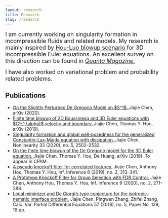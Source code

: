 ```yaml
---
layout: research
title: Research
slug: /research
---
```



<font size="+1">
I am currently working on singularity formation in incompressible fluids and related models. My research is mainly inspired by <a href="https://epubs.siam.org/doi/abs/10.1137/140966411?casa_token=Y0eX6v3eniwAAAAA:B9ygxRkZfbmDWPqERqgsCZR0c8afkstbU2y_HuRpfY78PisAlTk69XHkUAbnOvho63kCHyGl">Hou-Luo blowup scenario </a>for 3D incompressible Euler equations. An excellent survey on this direction can be found in  <i><a href="https://www.quantamagazine.org/for-fluid-equations-a-steady-flow-of-progress-20200113/">Quanta Magazine.</a></i>

I have also worked on variational problem and probability related problems.
</font>



<h2>Publications</h2>
<ul>
   <li>
	<a href="https://arxiv.org/abs/2010.12700">On the Slightly Perturbed De Gregorio Model on $S^1$. </a> Jiajie Chen, arXiv (2020).
	  </li>

<li>
	<a href="https://arxiv.org/abs/1910.00173">Finite time blowup of 2D Boussinesq and 3D Euler equations with $C^{1,\alpha}$ velocity and boundary. </a> Jiajie Chen, Thomas Y. Hou, arXiv (2019).
	  </li>

  <li>
	<a href="https://arxiv.org/abs/1908.09385">Singularity formation and global well-posedness for the generalized Constantin-Lax-Majda equation with dissipation. </a> Jiajie Chen, Nonlinearity 33 (2020), no. 5, 2502–2532.
	  </li>
	
<li>
	<a href="https://arxiv.org/abs/1905.06387">On the finite time blowup of the De Gregorio model for the 3D Euler equation. </a> Jiajie Chen, Thomas Y. Hou, De Huang, arXiv (2019). To appear in CPAM.  </li>

 <li>
<a href="https://arxiv.org/abs/1708.09305">A pseudo knockoff filter for correlated features.</a> Jiajie Chen, Anthony Hou, Thomas Y. Hou, Inf. Inference 8 (2019), no. 2, 313–341.
</li>

 <li>
<a href="https://arxiv.org/abs/1706.03400">A Prototype Knockoff Filter for Group Selection with FDR Control.</a> Jiajie Chen, Anthony Hou, Thomas Y. Hou, Inf. Inference 9 (2020), no. 2, 271–288.
</li>


  <li>
<a href="https://link.springer.com/article/10.1007/s00526-018-1404-0">Local minimizer and De Giorgi’s type conjecture for the isotropic–nematic interface problem.</a> Jiajie Chen, Pingwen Zhang, Zhifei Zhang, 
Calc. Var. Partial Differential Equations 57 (2018), no. 5, Paper No. 129, 19 pp.
</li>


</ul>


<br />
